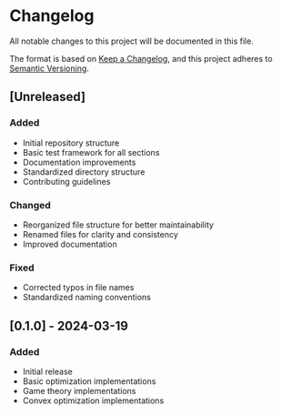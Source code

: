 # Changelog

All notable changes to this project will be documented in this file.

The format is based on [Keep a Changelog](https://keepachangelog.com/en/1.0.0/),
and this project adheres to [Semantic Versioning](https://semver.org/spec/v2.0.0.html).

## [Unreleased]

### Added
- Initial repository structure
- Basic test framework for all sections
- Documentation improvements
- Standardized directory structure
- Contributing guidelines

### Changed
- Reorganized file structure for better maintainability
- Renamed files for clarity and consistency
- Improved documentation

### Fixed
- Corrected typos in file names
- Standardized naming conventions

## [0.1.0] - 2024-03-19

### Added
- Initial release
- Basic optimization implementations
- Game theory implementations
- Convex optimization implementations 

